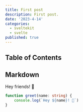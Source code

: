 ```yaml
---
title: First post
description: First post.
date: '2023-4-14'
categories:
  - sveltekit
  - svelte
published: true
---
```

## Table of Contents

## Markdown

Hey friends! 👋

```ts
function greet(name: string) {
	console.log(`Hey ${name}! 👋`)
}
```
